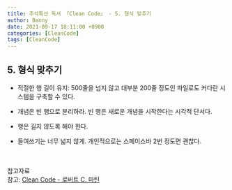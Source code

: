 ```yaml
---
title: 추석특선 독서 『Clean Code』 - 5. 형식 맞추기
author: Banny
date: 2021-09-17 18:11:00 +0900
categories: [CleanCode]
tags: [CleanCode]
---
```


## 5. 형식 맞추기

- 적절한 행 길이 유지: 500줄을 넘지 않고 대부분 200줄 정도인 파일로도 커다란 시스템을 구축할 수 있다.

- 개념은 빈 행으로 분리하라. 빈 행은 새로운 개념을 시작한다는 시각적 단서다.

- 행은 길지 않도록 해야 한다.

- 들여쓰기는 너무 넓지 않게. 개인적으로는 스페이스바 2번 정도면 괜찮다.

<br>
<br>
참고자료<br>
참고: <a href="http://www.yes24.com/Product/Goods/59626179">Clean Code - 로버트 C. 마틴</a>
